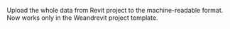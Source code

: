 Upload the whole data from Revit project to the machine-readable format.
Now works only in the Weandrevit project template.